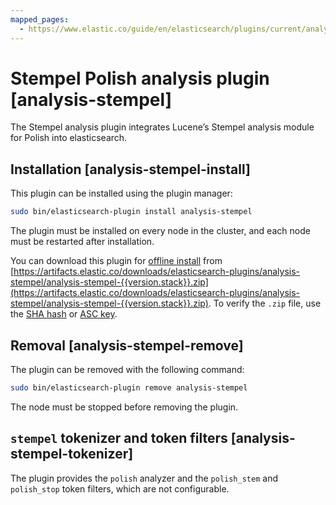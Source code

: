 ```yaml
---
mapped_pages:
  - https://www.elastic.co/guide/en/elasticsearch/plugins/current/analysis-stempel.html
---
```


# Stempel Polish analysis plugin [analysis-stempel]

The Stempel analysis plugin integrates Lucene’s Stempel analysis module for Polish into elasticsearch.


## Installation [analysis-stempel-install]

This plugin can be installed using the plugin manager:

```sh
sudo bin/elasticsearch-plugin install analysis-stempel
```

The plugin must be installed on every node in the cluster, and each node must be restarted after installation.

You can download this plugin for [offline install](/reference/elasticsearch-plugins/plugin-management-custom-url.md) from [https://artifacts.elastic.co/downloads/elasticsearch-plugins/analysis-stempel/analysis-stempel-{{version.stack}}.zip](https://artifacts.elastic.co/downloads/elasticsearch-plugins/analysis-stempel/analysis-stempel-{{version.stack}}.zip). To verify the `.zip` file, use the [SHA hash](https://artifacts.elastic.co/downloads/elasticsearch-plugins/analysis-stempel/analysis-stempel-{{version.stack}}.zip.sha512) or [ASC key](https://artifacts.elastic.co/downloads/elasticsearch-plugins/analysis-stempel/analysis-stempel-{{version.stack}}.zip.asc).


## Removal [analysis-stempel-remove]

The plugin can be removed with the following command:

```sh
sudo bin/elasticsearch-plugin remove analysis-stempel
```

The node must be stopped before removing the plugin.


## `stempel` tokenizer and token filters [analysis-stempel-tokenizer]

The plugin provides the `polish` analyzer and the `polish_stem` and `polish_stop` token filters, which are not configurable.



